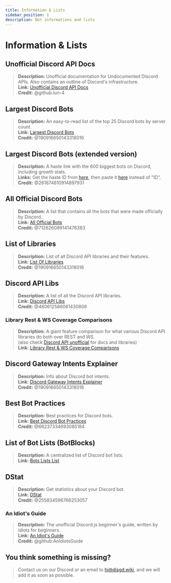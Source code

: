 ```yaml
---
title: Information & Lists
sidebar_position: 1
description: Bot informations and lists
---
```


# Information & Lists

## Unofficial Discord API Docs

> **Description:** Unofficial documentation for Undocumented Discord APIs. Also contains an outline of Discord's infrastructure.  <br/>
**Link:** [Unofficial Discord API Docs](https://luna.gitlab.io/discord-unofficial-docs/)  <br/>
**Credit:** @github:lun-4

## Largest Discord Bots

> **Description:** An easy-to-read list of the top 25 Discord bots by server count.   <br/>
**Link:** [Largest Discord Bots](https://gist.github.com/advaith1/451dcbca2d7c3503d4f48d63eb918cb0)   <br/>
**Credit:** @190916650143318016

## Largest Discord Bots (extended version)

> **Description:** A haste link with the 600 biggest bots on Discord, including growth stats.  <br/>
**Links:** Get the haste ID from [here](https://unbelievaboat.com/api/botlist), then paste it [here](https://haste.unbelievaboat.com/ID) instead of "ID".  <br/>
**Credit:** @261674810914897931

## All Official Discord Bots

> **Description:** A list that contains all the bots that were made officially by Discord.   <br/>
**Link:** [All Official Bots](https://gist.github.com/GeneralSadaf/e58edfb8158df2680aa90ae897c2e327)   <br/>
**Credit:** @712626099141476383

## List of Libraries

> **Description:** List of all Discord API libraries and their features.   <br/>
**Link:** [List Of Libraries](https://libs.advaith.io/)   <br/>
**Credit:** @190916650143318016

## Discord API Libs

> **Description:** A list of all the Discord API libraries.  <br/>
**Link:** [Discord API Libs](https://github.com/apacheli/discord-api-libs)  <br/>
**Credit:** @460612586061430806

### Library Rest & WS Coverage Comparisons

> **Description:** A giant feature comparison for what various Discord API libraries do both over REST and WS.   <br/>
(also check [Discord API unofficial](https://discordapi.com/unofficial/) for docs and libraries)   <br/>
**Link:** [Library Rest & WS Coverage Comparisons](https://discordapi.com/unofficial/comparison.html)

## Discord Gateway Intents Explainer

> **Description:** Info about Discord bot intents.  <br/>
**Link:** [Discord Gateway Intents Explainer](https://gist.github.com/advaith1/e69bcc1cdd6d0087322734451f15aa2f)  <br/>
**Credit:** @190916650143318016

## Best Bot Practices

> **Description:** Best practices for Discord bots.   <br/>
**Link:** [Best Discord Bot Practices](https://github.com/meew0/discord-bot-best-practices)   <br/>
**Credit:** @66237334693085184

## List of Bot Lists (BotBlocks)

> **Description:** A centralized list of Discord bot lists.   <br/>
**Link:** [Bots Lists List](https://botblock.org/lists)

## DStat

> **Description:** Get statistics about your Discord bot.   <br/>
**Link:** [DStat](https://github.com/benricheson101/dstat) <br/>
**Credit:** @255834596766253057

### An Idiot's Guide

> **Description:**  The unofficial Discord.js beginner's guide, written by idiots for beginners.   <br/>
**Link:** [An Idiot's Guide](https://anidiots.guide/) <br/>
**Credit:** @github:AnIdiotsGuide

## You think something is missing?

> Contact us on our Discord or an email to hi@disgd.wiki, and we will add it as soon as possible.

